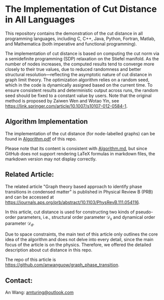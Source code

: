 The Implementation of Cut Distance in All Languages
==============

This repository contains the demonstration of the cut distance in all programming languages, including C, C++, Java, Python, Fortran, Matlab, and Mathematica (both imperative and functional programming).

The implementation of cut distance is based on computing the cut norm via a semidefinite programming (SDP) relaxation on the Stiefel manifold. As the number of nodes increases, the computed results tend to converge more closely to their true values, due to reduced randomness and better structural resolution—reflecting the asymptotic nature of cut distance in graph limit theory. The optimization algorithm relies on a random seed, which in the code is dynamically assigned based on the current time. To ensure consistent results and deterministic output across runs, the random seed should be fixed to a constant value by users. Note that the original method is proposed by Zaiwen Wen and Wotao Yin, see https://link.springer.com/article/10.1007/s10107-012-0584-1.

Algorithm Implementation
-----------------
The implementation of the cut distance (for node-labelled graphs) can be found in [Algorithm.pdf](Algorithm.pdf) of this repo.

Please note that its content is consistent with [Algorithm.md](Algorithm.md), but since GitHub does not support rendering LaTeX formulas in markdown files, the markdown version may not display correctly.

Related Article:
-----------------
The related article "Graph theory based approach to identify phase transitions in condensed matter" is published in Physical Review B (PRB) and can be accessed at https://journals.aps.org/prb/abstract/10.1103/PhysRevB.111.054116.

In this article, cut distance is used for constructing two kinds of pseudo-order parameters, i.e., structural order parameter $\mathcal{D}_s$ and dynamical order parameter $\mathcal{D}_d$.

Due to space constraints, the main text of this article only outlines the core idea of the algorithm and does not delve into every detail, since the main focus of the article is on the physics. Therefore, we offered the detailed description about cut distance in this repo.

The repo of this article is https://github.com/anwanguow/graph_phase_transition.

Contact:
-----------------
An Wang: amturing@outlook.com


